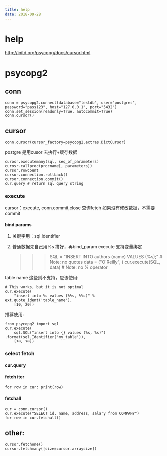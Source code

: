 ```yaml
---
title: help
date: 2018-09-28
---
```

# help
http://initd.org/psycopg/docs/cursor.html

# psycopg2
## conn

    conn = psycopg2.connect(database="testdb", user="postgres", password="pass123", host="127.0.0.1", port="5432")
    conn.set_session(readonly=True, autocommit=True)
    conn.cursor()

## cursor
    conn.cursor(cursor_factory=psycopg2.extras.DictCursor)

postgre 是用cusor 去执行+缓存数据

    curosr.executemany(sql, seq_of_parameters)
    curosr.callproc(procname[, parameters])
    cursor.rowcount
    cursor.connection.rollback()
    cursor.connection.commit()
    cur.query # return sql query string

### execute
cursor：execute, conn.commit,close 查询fetch 如果没有修改数据，不需要commit

#### bind params
1. 关键字用：sql.Identifier
2. 普通数据先自己用%s 拼好，再bind_param
execute 支持变量绑定

    >>> SQL = "INSERT INTO authors (name) VALUES (%s);" # Note: no quotes
    >>> data = ("O'Reilly", )
    >>> cur.execute(SQL, data) # Note: no % operator

table name 这些则不支持，应该使用:

    # This works, but it is not optimal
    cur.execute(
        "insert into %s values (%%s, %%s)" % ext.quote_ident('table_name'),
        [10, 20])

推荐使用:

    from psycopg2 import sql
    cur.execute(
        sql.SQL("insert into {} values (%s, %s)") .format(sql.Identifier('my_table')),
        [10, 20])

### select fetch

#### cur.query
#### fetch iter

    for row in cur: print(row)

#### fetchall

    cur = conn.cursor()
    cur.execute("SELECT id, name, address, salary from COMPANY")
    for row in cur.fetchall()

## other:

    cursor.fetchone()
    cursor.fetchmany([size=cursor.arraysize])